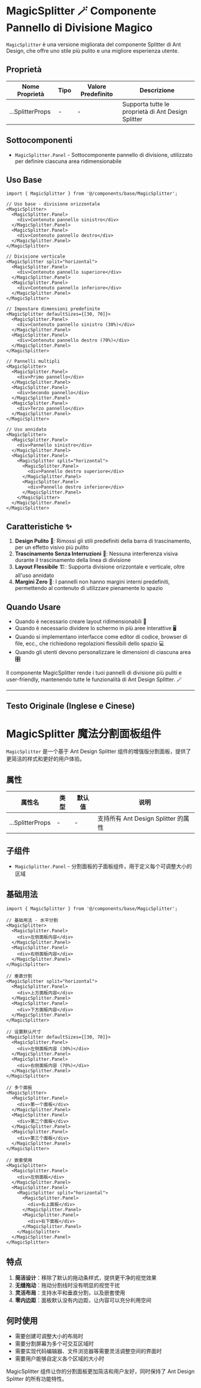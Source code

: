 # MagicSplitter 🪄 Componente Pannello di Divisione Magico

`MagicSplitter` è una versione migliorata del componente Splitter di Ant Design, che offre uno stile più pulito e una migliore esperienza utente.

## Proprietà

| Nome Proprietà   | Tipo | Valore Predefinito | Descrizione                          |
| ---------------- | ---- | ------------------ | ------------------------------------ |
| ...SplitterProps | -    | -                  | Supporta tutte le proprietà di Ant Design Splitter |

## Sottocomponenti

-   `MagicSplitter.Panel` - Sottocomponente pannello di divisione, utilizzato per definire ciascuna area ridimensionabile

## Uso Base

```tsx
import { MagicSplitter } from '@/components/base/MagicSplitter';

// Uso base - divisione orizzontale
<MagicSplitter>
  <MagicSplitter.Panel>
    <div>Contenuto pannello sinistro</div>
  </MagicSplitter.Panel>
  <MagicSplitter.Panel>
    <div>Contenuto pannello destro</div>
  </MagicSplitter.Panel>
</MagicSplitter>

// Divisione verticale
<MagicSplitter split="horizontal">
  <MagicSplitter.Panel>
    <div>Contenuto pannello superiore</div>
  </MagicSplitter.Panel>
  <MagicSplitter.Panel>
    <div>Contenuto pannello inferiore</div>
  </MagicSplitter.Panel>
</MagicSplitter>

// Impostare dimensioni predefinite
<MagicSplitter defaultSizes={[30, 70]}>
  <MagicSplitter.Panel>
    <div>Contenuto pannello sinistro (30%)</div>
  </MagicSplitter.Panel>
  <MagicSplitter.Panel>
    <div>Contenuto pannello destro (70%)</div>
  </MagicSplitter.Panel>
</MagicSplitter>

// Pannelli multipli
<MagicSplitter>
  <MagicSplitter.Panel>
    <div>Primo pannello</div>
  </MagicSplitter.Panel>
  <MagicSplitter.Panel>
    <div>Secondo pannello</div>
  </MagicSplitter.Panel>
  <MagicSplitter.Panel>
    <div>Terzo pannello</div>
  </MagicSplitter.Panel>
</MagicSplitter>

// Uso annidato
<MagicSplitter>
  <MagicSplitter.Panel>
    <div>Pannello sinistro</div>
  </MagicSplitter.Panel>
  <MagicSplitter.Panel>
    <MagicSplitter split="horizontal">
      <MagicSplitter.Panel>
        <div>Pannello destro superiore</div>
      </MagicSplitter.Panel>
      <MagicSplitter.Panel>
        <div>Pannello destro inferiore</div>
      </MagicSplitter.Panel>
    </MagicSplitter>
  </MagicSplitter.Panel>
</MagicSplitter>
```

## Caratteristiche ✨

1. **Design Pulito** 🧹: Rimossi gli stili predefiniti della barra di trascinamento, per un effetto visivo più pulito
2. **Trascinamento Senza Interruzioni** 🔄: Nessuna interferenza visiva durante il trascinamento della linea di divisione
3. **Layout Flessibile** 🏗️: Supporta divisione orizzontale e verticale, oltre all'uso annidato
4. **Margini Zero** 📏: I pannelli non hanno margini interni predefiniti, permettendo al contenuto di utilizzare pienamente lo spazio

## Quando Usare

-   Quando è necessario creare layout ridimensionabili 📐
-   Quando è necessario dividere lo schermo in più aree interattive 🖥️
-   Quando si implementano interfacce come editor di codice, browser di file, ecc., che richiedono regolazioni flessibili dello spazio 💻
-   Quando gli utenti devono personalizzare le dimensioni di ciascuna area 🎛️

Il componente MagicSplitter rende i tuoi pannelli di divisione più puliti e user-friendly, mantenendo tutte le funzionalità di Ant Design Splitter. 🪄

---

## Testo Originale (Inglese e Cinese)

# MagicSplitter 魔法分割面板组件

`MagicSplitter` 是一个基于 Ant Design Splitter 组件的增强版分割面板，提供了更简洁的样式和更好的用户体验。

## 属性

| 属性名           | 类型 | 默认值 | 说明                                |
| ---------------- | ---- | ------ | ----------------------------------- |
| ...SplitterProps | -    | -      | 支持所有 Ant Design Splitter 的属性 |

## 子组件

-   `MagicSplitter.Panel` - 分割面板的子面板组件，用于定义每个可调整大小的区域

## 基础用法

```tsx
import { MagicSplitter } from '@/components/base/MagicSplitter';

// 基础用法 - 水平分割
<MagicSplitter>
  <MagicSplitter.Panel>
    <div>左侧面板内容</div>
  </MagicSplitter.Panel>
  <MagicSplitter.Panel>
    <div>右侧面板内容</div>
  </MagicSplitter.Panel>
</MagicSplitter>

// 垂直分割
<MagicSplitter split="horizontal">
  <MagicSplitter.Panel>
    <div>上方面板内容</div>
  </MagicSplitter.Panel>
  <MagicSplitter.Panel>
    <div>下方面板内容</div>
  </MagicSplitter.Panel>
</MagicSplitter>

// 设置默认尺寸
<MagicSplitter defaultSizes={[30, 70]}>
  <MagicSplitter.Panel>
    <div>左侧面板内容 (30%)</div>
  </MagicSplitter.Panel>
  <MagicSplitter.Panel>
    <div>右侧面板内容 (70%)</div>
  </MagicSplitter.Panel>
</MagicSplitter>

// 多个面板
<MagicSplitter>
  <MagicSplitter.Panel>
    <div>第一个面板</div>
  </MagicSplitter.Panel>
  <MagicSplitter.Panel>
    <div>第二个面板</div>
  </MagicSplitter.Panel>
  <MagicSplitter.Panel>
    <div>第三个面板</div>
  </MagicSplitter.Panel>
</MagicSplitter>

// 嵌套使用
<MagicSplitter>
  <MagicSplitter.Panel>
    <div>左侧面板</div>
  </MagicSplitter.Panel>
  <MagicSplitter.Panel>
    <MagicSplitter split="horizontal">
      <MagicSplitter.Panel>
        <div>右上面板</div>
      </MagicSplitter.Panel>
      <MagicSplitter.Panel>
        <div>右下面板</div>
      </MagicSplitter.Panel>
    </MagicSplitter>
  </MagicSplitter.Panel>
</MagicSplitter>
```

## 特点

1. **简洁设计**：移除了默认的拖动条样式，提供更干净的视觉效果
2. **无缝拖动**：拖动分割线时没有明显的视觉干扰
3. **灵活布局**：支持水平和垂直分割，以及嵌套使用
4. **零内边距**：面板默认没有内边距，让内容可以充分利用空间

## 何时使用

-   需要创建可调整大小的布局时
-   需要分割屏幕为多个可交互区域时
-   需要实现代码编辑器、文件浏览器等需要灵活调整空间的界面时
-   需要用户能够自定义各个区域的大小时

MagicSplitter 组件让你的分割面板更加简洁和用户友好，同时保持了 Ant Design Splitter 的所有功能特性。

